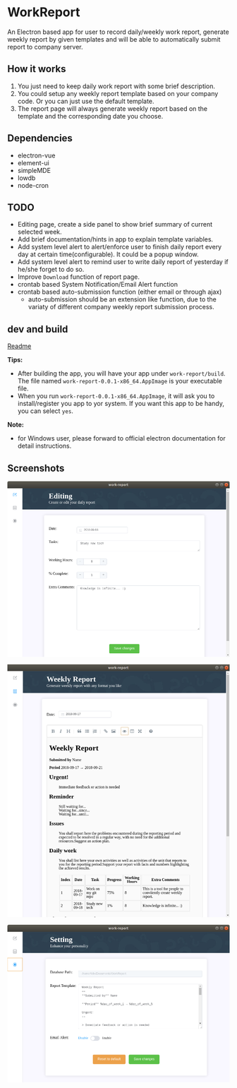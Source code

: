 # WorkReport

An Electron based app for user to record daily/weekly work report, generate weekly report by given templates and will be able to automatically submit report to company server.

## How it works

1. You just need to keep daily work report with some brief description. 
2. You could setup any weekly report template based on your company code. Or you can just use the default template.
3. The report page will always generate weekly report based on the template and the corresponding date you choose.

## Dependencies

* electron-vue
* element-ui
* simpleMDE
* lowdb
* node-cron

## TODO

* Editing page, create a side panel to show brief summary of current selected week.
* Add brief documentation/hints in app to explain template variables.
* Add system level alert to alert/enforce user to finish daily report every day at certain time(configurable). It could be a popup window.
* Add system level alert to remind user to write daily report of yesterday if he/she forget to do so.
* Improve `Download` function of report page.
* crontab based System Notification/Email Alert function
* crontab based auto-submission function (either email or through ajax)
  * auto-submission should be an extension like function, due to the variaty of different company weekly report submission process. 

## dev and build

[Readme](https://github.com/phoenixzqy/WorkReport/tree/master/work-report)

**Tips:**

* After building the app, you will have your app under `work-report/build`. The file named `work-report-0.0.1-x86_64.AppImage` is your executable file.
* When you run `work-report-0.0.1-x86_64.AppImage`, it will ask you to install/register you app to yor system. If you want this app to be handy, you can select `yes`.

**Note:**

* for Windows user, please forward to official electron documentation for detail instructions.

## Screenshots

![Editing page](https://github.com/phoenixzqy/WorkReport/blob/master/images/editing_page.png?raw=true)

![Report Page](https://github.com/phoenixzqy/WorkReport/blob/master/images/report_page.png?raw=true)

![Setting Page](https://github.com/phoenixzqy/WorkReport/blob/master/images/setting_page.png?raw=true)
